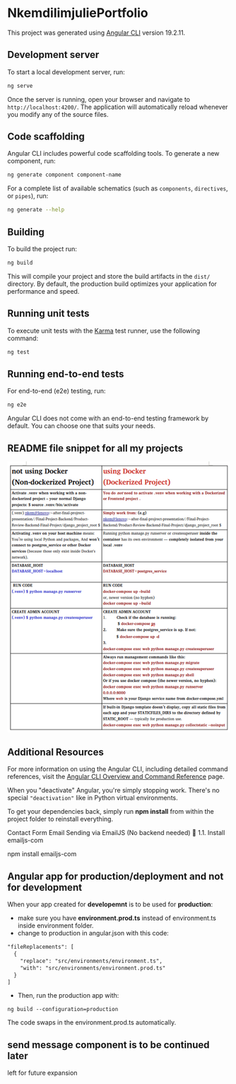 # NkemdilimjuliePortfolio

This project was generated using [Angular CLI](https://github.com/angular/angular-cli) version 19.2.11.

## Development server

To start a local development server, run:

```bash
ng serve
```

Once the server is running, open your browser and navigate to `http://localhost:4200/`. The application will automatically reload whenever you modify any of the source files.

## Code scaffolding

Angular CLI includes powerful code scaffolding tools. To generate a new component, run:

```bash
ng generate component component-name
```

For a complete list of available schematics (such as `components`, `directives`, or `pipes`), run:

```bash
ng generate --help
```

## Building

To build the project run:

```bash
ng build
```

This will compile your project and store the build artifacts in the `dist/` directory. By default, the production build optimizes your application for performance and speed.

## Running unit tests

To execute unit tests with the [Karma](https://karma-runner.github.io) test runner, use the following command:

```bash
ng test
```

## Running end-to-end tests

For end-to-end (e2e) testing, run:

```bash
ng e2e
```

Angular CLI does not come with an end-to-end testing framework by default. You can choose one that suits your needs.


## README file snippet for all my projects

![Screenshot](src/assets/images/README_for_all_projects.png)


## Additional Resources

For more information on using the Angular CLI, including detailed command references, visit the [Angular CLI Overview and Command Reference](https://angular.dev/tools/cli) page.


When you "deactivate" Angular, you're simply stopping work. There's no special `"deactivation"` like in Python virtual environments.

To get your dependencies back, simply run **npm install** from within the project folder to reinstall everything.


Contact Form Email Sending via EmailJS (No backend needed)
🔧 1.1. Install emailjs-com

npm install emailjs-com

## Angular app for production/deployment and not for development
When your app created for **developemnt** is to be used for **production**:

+ make sure you have **environment.prod.ts** instead of environment.ts inside environment folder.
+ change to production in angular.json with this code:
```
"fileReplacements": [
  {
    "replace": "src/environments/environment.ts",
    "with": "src/environments/environment.prod.ts"
  }
]
```

+ Then, run the production app with:

```
ng build --configuration=production

```
The code swaps in the environment.prod.ts automatically.


## send message component is to be continued later
left for future expansion




